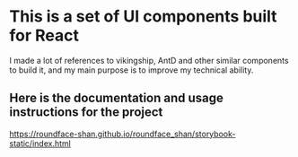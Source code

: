 # This is a set of UI components built for React

I made a lot of references to vikingship, AntD and other similar components to build it, and my main purpose is to improve my technical ability.



## Here is the documentation and usage instructions for the project

https://roundface-shan.github.io/roundface_shan/storybook-static/index.html
